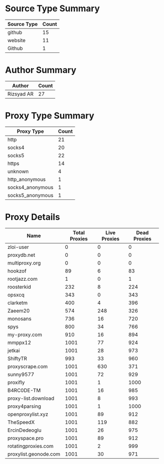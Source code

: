 # Source Type Summary

| Source Type | Count |
|-------------|-------|
| github | 15 |
| website | 11 |
| Github | 1 |


# Author Summary

| Author | Count |
|--------|-------|
| Rizsyad AR | 27 |


# Proxy Type Summary

| Proxy Type | Count |
|------------|-------|
| http | 21 |
| socks4 | 20 |
| socks5 | 22 |
| https | 14 |
| unknown | 4 |
| http_anonymous | 1 |
| socks4_anonymous | 1 |
| socks5_anonymous | 1 |


# Proxy Details

| Name | Total Proxies | Live Proxies | Dead Proxies |
|------|---------------|--------------|---------------|
| zloi-user | 0 | 0 | 0 |
| proxydb.net | 0 | 0 | 0 |
| multiproxy.org | 0 | 0 | 0 |
| hookzof | 89 | 6 | 83 |
| rootjazz.com | 1 | 0 | 1 |
| roosterkid | 232 | 8 | 224 |
| opsxcq | 343 | 0 | 343 |
| clarketm | 400 | 4 | 396 |
| Zaeem20 | 574 | 248 | 326 |
| monosans | 736 | 16 | 720 |
| spys | 800 | 34 | 766 |
| my-proxy.com | 910 | 16 | 894 |
| mmppx12 | 1001 | 77 | 924 |
| jetkai | 1001 | 28 | 973 |
| ShiftyTR | 993 | 33 | 960 |
| proxyscrape.com | 1001 | 630 | 371 |
| sunny9577 | 1001 | 72 | 929 |
| proxifly | 1001 | 1 | 1000 |
| B4RC0DE-TM | 1001 | 16 | 985 |
| proxy-list.download | 1001 | 8 | 993 |
| proxy4parsing | 1001 | 1 | 1000 |
| openproxylist.xyz | 1001 | 89 | 912 |
| TheSpeedX | 1001 | 119 | 882 |
| ErcinDedeoglu | 1001 | 26 | 975 |
| proxyspace.pro | 1001 | 89 | 912 |
| rotatingproxies.com | 1001 | 2 | 999 |
| proxylist.geonode.com | 1001 | 30 | 971 |
